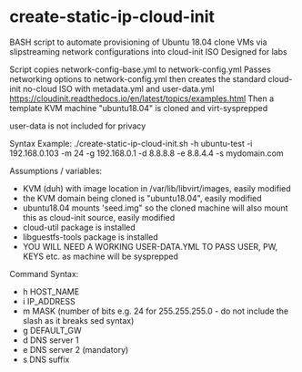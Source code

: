 # create-static-ip-cloud-init
BASH script to automate provisioning of Ubuntu 18.04 clone VMs via slipstreaming network configurations into cloud-init ISO
Designed for labs

Script copies network-config-base.yml to network-config.yml
Passes networking options to network-config.yml then creates the standard cloud-init no-cloud ISO with metadata.yml and user-data.yml
https://cloudinit.readthedocs.io/en/latest/topics/examples.html
Then a template KVM machine "ubuntu18.04" is cloned and virt-sysprepped

user-data is not included for privacy

Syntax Example: 
 ./create-static-ip-cloud-init.sh -h ubuntu-test -i 192.168.0.103 -m 24 -g 192.168.0.1 -d 8.8.8.8 -e 8.8.4.4 -s mydomain.com

Assumptions / variables:
- KVM (duh) with image location in /var/lib/libvirt/images, easily modified
- the KVM domain being cloned is "ubuntu18.04", easily modified
- ubuntu18.04 mounts 'seed.img" so the cloned machine will also mount this as cloud-init source, easily modified
- cloud-util package is installed
- libguestfs-tools package is installed
- YOU WILL NEED A WORKING USER-DATA.YML TO PASS USER, PW, KEYS etc. as machine will be sysprepped

Command Syntax:
- h HOST_NAME
- i IP_ADDRESS
- m MASK (number of bits e.g. 24 for 255.255.255.0 - do not include the slash as it breaks sed syntax)
- g DEFAULT_GW
- d DNS server 1
- e DNS server 2 (mandatory)
- s DNS suffix
